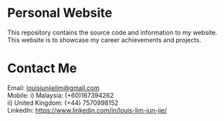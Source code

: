 # Personal Website

This repository contains the source code and information to my website. This website is to showcase my career achievements and projects.

# Contact Me
Email: louisjunjielim@gmail.com <br>
Mobile: i) Malaysia: (+60)167394262 <br>
       ii) United Kingdom: (+44) 7570998152 <br>
LinkedIn: https://www.linkedin.com/in/louis-lim-jun-jie/
